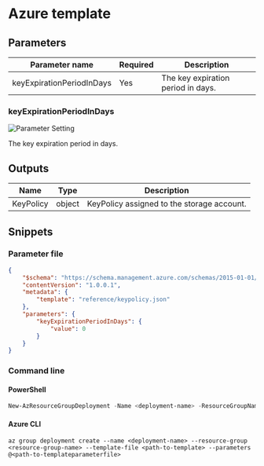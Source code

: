 # Azure template

## Parameters

Parameter name | Required | Description
-------------- | -------- | -----------
keyExpirationPeriodInDays | Yes      | The key expiration period in days.

### keyExpirationPeriodInDays

![Parameter Setting](https://img.shields.io/badge/parameter-required-orange?style=flat-square)

The key expiration period in days.

## Outputs

Name | Type | Description
---- | ---- | -----------
KeyPolicy | object | KeyPolicy assigned to the storage account.

## Snippets

### Parameter file

```json
{
    "$schema": "https://schema.management.azure.com/schemas/2015-01-01/deploymentParameters.json#",
    "contentVersion": "1.0.0.1",
    "metadata": {
        "template": "reference/keypolicy.json"
    },
    "parameters": {
        "keyExpirationPeriodInDays": {
            "value": 0
        }
    }
}
```

### Command line

#### PowerShell

```powershell
New-AzResourceGroupDeployment -Name <deployment-name> -ResourceGroupName <resource-group-name> -TemplateFile <path-to-template> -TemplateParameterFile <path-to-templateparameter>
```

#### Azure CLI

```text
az group deployment create --name <deployment-name> --resource-group <resource-group-name> --template-file <path-to-template> --parameters @<path-to-templateparameterfile>
```
